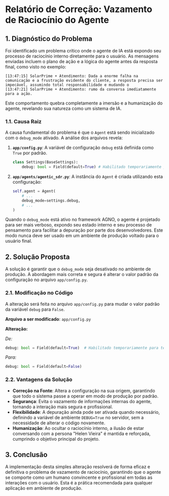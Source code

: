 # Relatório de Correção: Vazamento de Raciocínio do Agente

## 1. Diagnóstico do Problema

Foi identificado um problema crítico onde o agente de IA está expondo seu processo de raciocínio interno diretamente para o usuário. As mensagens enviadas incluem o plano de ação e a lógica do agente antes da resposta final, como visto no exemplo:

```
[13:47:15] SolarPrime ☀️ Atendimento: Dada a enorme falha na comunicação e a frustração evidente do cliente, a resposta precisa ser impecável, assumindo total responsabilidade e mudando o
[13:47:21] SolarPrime ☀️ Atendimento: rumo da conversa imediatamente para a ação.
```

Este comportamento quebra completamente a imersão e a humanização do agente, revelando sua natureza como um sistema de IA.

### 1.1. Causa Raiz

A causa fundamental do problema é que o `Agent` está sendo inicializado com o `debug_mode` ativado. A análise dos arquivos revela:

1.  **`app/config.py`**: A variável de configuração `debug` está definida como `True` por padrão.
    ```python
    class Settings(BaseSettings):
        debug: bool = Field(default=True) # Habilitado temporariamente para testes
    ```
2.  **`app/agents/agentic_sdr.py`**: A instância do `Agent` é criada utilizando esta configuração:
    ```python
    self.agent = Agent(
        # ...
        debug_mode=settings.debug,
        # ...
    )
    ```

Quando o `debug_mode` está ativo no framework AGNO, o agente é projetado para ser mais verboso, expondo seu estado interno e seu processo de pensamento para facilitar a depuração por parte dos desenvolvedores. Este modo nunca deve ser usado em um ambiente de produção voltado para o usuário final.

## 2. Solução Proposta

A solução é garantir que o `debug_mode` seja desativado no ambiente de produção. A abordagem mais correta e segura é alterar o valor padrão da configuração no arquivo `app/config.py`.

### 2.1. Modificação no Código

A alteração será feita no arquivo `app/config.py` para mudar o valor padrão da variável `debug` para `False`.

**Arquivo a ser modificado**: `app/config.py`

**Alteração:**

*De:*
```python
debug: bool = Field(default=True)  # Habilitado temporariamente para testes
```

*Para:*
```python
debug: bool = Field(default=False)
```

### 2.2. Vantagens da Solução

*   **Correção na Fonte**: Altera a configuração na sua origem, garantindo que todo o sistema passe a operar em modo de produção por padrão.
*   **Segurança**: Evita o vazamento de informações internas do agente, tornando a interação mais segura e profissional.
*   **Flexibilidade**: A depuração ainda pode ser ativada quando necessário, definindo a variável de ambiente `DEBUG=True` no servidor, sem a necessidade de alterar o código novamente.
*   **Humanização**: Ao ocultar o raciocínio interno, a ilusão de estar conversando com a persona "Helen Vieira" é mantida e reforçada, cumprindo o objetivo principal do projeto.

## 3. Conclusão

A implementação desta simples alteração resolverá de forma eficaz e definitiva o problema de vazamento de raciocínio, garantindo que o agente se comporte como um humano convincente e profissional em todas as interações com o usuário. Esta é a prática recomendada para qualquer aplicação em ambiente de produção.
